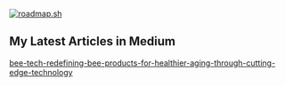 [![roadmap.sh](https://roadmap.sh/card/wide/67f904fa07425752ab28791e?variant=dark)](https://roadmap.sh)

## My Latest Articles in Medium

[bee-tech-redefining-bee-products-for-healthier-aging-through-cutting-edge-technology](https://medium.com/@ehsanizahra.dev/bee-tech-redefining-bee-products-for-healthier-aging-through-cutting-edge-technology-5821f13553c6)
